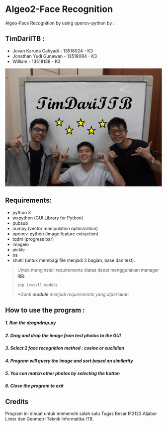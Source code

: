 # Algeo2-Face Recognition
Algeo-Face Recognition by using opencv-python
by : 
## TimDariITB :
- Jovan Karuna Cahyadi  - 13518024 - K3
- Jonathan Yudi Gunawan - 13518084 - K3
- William               - 13518138 - K3 

![Image of Us](https://github.com/JovanKaruna/Algeo2-Face/blob/master/Algeo-18024/doc/FotoCover.jpg)
## Requirements:
- python 3
- wxpython (GUI Library for Python)
- pubsub
- numpy (vector manipulation optimization)
- opencv-python (image feature extraction)
- tqdm (progress bar)
- imageio 
- pickle
- os
- shutil (untuk membagi file menjadi 2 bagian, base dan test).

> Untuk menginstall requirements diatas dapat menggunakan manager [pip](https://pip.pypa.io/en/stable/).
> ```bash
> pip install module
> ```
> <em>*Ganti <strong>module</strong> menjadi requirements yang diperlukan</em> 

## How to use the program :
##### 1. Run the dragndrop.py 
##### 2. Drag and drop the image from test photos to the GUI
##### 3. Select 2 face recognition method : cosine or euclidian
##### 4. Program will query the image and sort based on similarity
##### 5. You can match other photos by selecting the button
##### 6. Close the program to exit

## Credits
Program ini dibuat untuk memenuhi salah satu Tugas Besar IF2123 Aljabar Linier dan Geometri Teknik Informatika ITB. 
